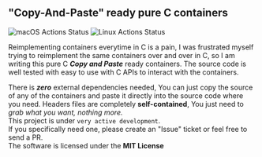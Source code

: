 ## "Copy-And-Paste" ready pure C containers
![macOS Actions Status](https://github.com/harsath/cap-containers/workflows/macOS/badge.svg) ![Linux Actions Status](https://github.com/harsath/cap-containers/workflows/Linux/badge.svg)

Reimplementing containers everytime in C is a pain, I was frustrated myself trying to reimplement the same containers over and over in C, so I am writing this pure C ***Copy and Paste*** ready containers. The source code is well tested with easy to use with C APIs to interact with the containers.

There is ***zero*** external dependencies needed, You can just copy the source of any of the containers and paste it directly into the source code where you need. Headers files are completely **self-contained**, You just need to *grab what you want, nothing more.* <br>
This project is under `very active development`. <br>
If you specifically need one, please create an "Issue" ticket or feel free to send a PR. <br>
The software is licensed under the **MIT License**
